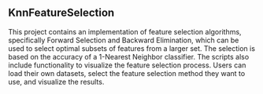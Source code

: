## KnnFeatureSelection

This project contains an implementation of feature selection algorithms, specifically Forward Selection and Backward Elimination, which can be used to select optimal subsets of features from a larger set. The selection is based on the accuracy of a 1-Nearest Neighbor classifier. The scripts also include functionality to visualize the feature selection process. Users can load their own datasets, select the feature selection method they want to use, and visualize the results.
